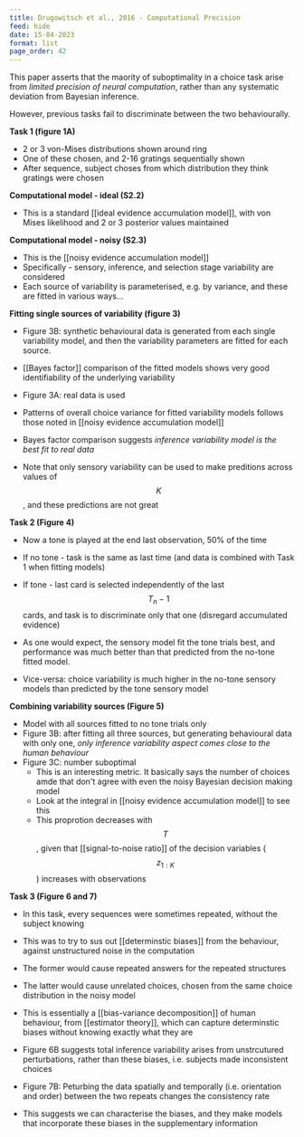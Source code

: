```yaml
---
title: Drugowitsch et al., 2016 - Computational Precision
feed: hide
date: 15-04-2023
format: list
page_order: 42
---
```



This paper asserts that the maority of suboptimality in a choice task arise from *limited precision of neural computation*, rather than any systematic deviation from Bayesian inference.

However, previous tasks fail to discriminate between the two behaviourally.

**Task 1 (figure 1A)**
- 2 or 3 von-Mises distributions shown around ring
- One of these chosen, and 2-16 gratings sequentially shown
- After sequence, subject choses from which distribution they think gratings were chosen

**Computational model - ideal (S2.2)**
- This is a standard [[ideal evidence accumulation model]], with von Mises likelihood and 2 or 3 posterior values maintained

**Computational model - noisy (S2.3)**
- This is the [[noisy evidence accumulation model]]
- Specifically - sensory, inference, and selection stage variability are considered
- Each source of variability is parameterised, e.g. by variance, and these are fitted in various ways...

**Fitting single sources of variability (figure 3)**
- Figure 3B: synthetic behavioural data is generated from each single variability model, and then the variability parameters are fitted for each source.
- [[Bayes factor]] comparison of the fitted models shows very good identifiability of the underlying variability

- Figure 3A: real data is used
- Patterns of overall choice variance for fitted variability models follows those noted in [[noisy evidence accumulation model]]
- Bayes factor comparison suggests *inference variability model is the best fit to real data*
- Note that only sensory variability can be used to make preditions across values of $$K$$, and these predictions are not great


**Task 2 (Figure 4)**
- Now a tone is played at the end last observation, 50% of the time
- If no tone - task is the same as last time (and data is combined with Task 1 when fitting models)
- If tone - last card is selected independently of the last $$T_n-1$$ cards, and task is to discriminate only that one (disregard accumulated evidence)

- As one would expect, the sensory model fit the tone trials best, and performance was much better than that predicted from the no-tone fitted model.
- Vice-versa: choice variability is much higher in the no-tone sensory models than predicted by the tone sensory model

**Combining variability sources (Figure 5)**
- Model with all sources fitted to no tone trials only
- Figure 3B: after fitting all three sources, but generating behavioural data with only one, *only inference variability aspect comes close to the human behaviour*
- Figure 3C: number suboptimal
	- This is an interesting metric. It basically says the number of choices amde that don't agree with even the noisy Bayesian decision making model
	- Look at the integral in [[noisy evidence accumulation model]] to see this
	- This proprotion decreases with $$T$$, given that [[signal-to-noise ratio]] of the decision variables ($$z_{1:K}$$) increases with observations


**Task 3 (Figure 6 and 7)**
- In this task, every sequences were sometimes repeated, without the subject knowing
- This was to try to sus out [[determinstic biases]] from the behaviour, against unstructured noise in the computation
- The former would cause repeated answers for the repeated structures
- The latter would cause unrelated choices, chosen from the same choice distribution in the noisy model

- This is essentially a [[bias-variance decomposition]] of human behaviour, from [[estimator theory]], which can capture determinstic biases without knowing exactly what they are
- Figure 6B suggests total inference variability arises from unstrcutured perturbations, rather than these biases, i.e. subjects made inconsistent choices

- Figure 7B: Peturbing the data spatially and temporally (i.e. orientation and order) between the two repeats changes the consistency rate
- This suggests we can characterise the biases, and they make models that incorporate these biases in the supplementary information